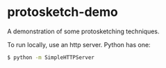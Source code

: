 # protosketch-demo

A demonstration of some protosketching techniques.

To run locally, use an http server. Python has one:

```sh
$ python -m SimpleHTTPServer
```
